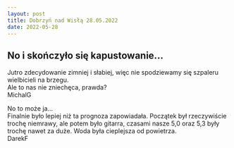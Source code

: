 ```yaml
---
layout: post
title: Dobrzyń nad Wisłą 28.05.2022
date: 2022-05-28
---
```


## No i skończyło się kapustowanie...  

Jutro zdecydowanie zimniej i słabiej, więc nie spodziewamy się szpaleru
wielbicieli na brzegu.  
Ale to nas nie zniechęca, prawda?  
MichalG  

No to może ja...  
Finalnie było lepiej niż ta prognoza zapowiadała. Początek był
rzeczywiście trochę niemrawy, ale potem było gitarra, czasami nasze 5,0 oraz 5,3
były trochę nawet za duże. Woda była cieplejsza od powietrza.  
DarekF  